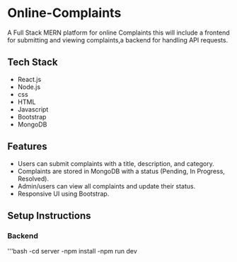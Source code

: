 # Online-Complaints

A Full Stack MERN platform for online Complaints this will include a frontend for submitting and viewing complaints,a backend for handling API requests.

## Tech Stack

- React.js
- Node.js
- css
- HTML
- Javascript
- Bootstrap
- MongoDB

## Features

- Users can submit complaints with a title, description, and category.
- Complaints are stored in MongoDB with a status (Pending, In Progress, Resolved).
- Admin/users can view all complaints and update their status.
- Responsive UI using Bootstrap.

## Setup Instructions

### Backend
'''bash
-cd server
-npm install
-npm run dev
